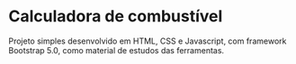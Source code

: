 # Calculadora de combustível

Projeto simples desenvolvido em HTML, CSS e Javascript, com framework Bootstrap 5.0, como material de estudos das ferramentas.

